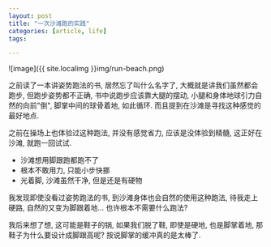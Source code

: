 ```yaml
---
layout: post
title: "一次沙滩跑的实践"
categories: [article, life]
tags: 

---
```


![image]({{ site.localimg }}img/run-beach.png)

之前读了一本讲姿势跑法的书, 居然忘了叫什么名字了, 大概就是讲我们虽然都会跑步, 但跑步姿势都不正确, 书中说跑步应该靠大腿的摆动, 小腿和身体地球引力自然的向前"倒", 脚掌中间的球骨着地, 如此循环. 而且提到在沙滩是寻找这种感觉的最好地点.

之前在操场上也体验过这种跑法, 并没有感觉省力, 应该是没体验到精髓, 这正好在沙滩, 就跑一回试试.

- 沙滩想用脚跟跑都跑不了
- 根本不敢用力, 只能小步快挪
- 光着脚, 沙滩虽然干净, 但是还是有硬物

我发现即使没看过姿势跑法的书, 到沙滩身体也会自然的使用这种跑法, 待我走上硬路, 自然的又变为脚跟着地... 也许根本不需要什么跑法?

我后来想了想, 这可能是鞋子的锅, 如果我们脱了鞋, 即使是硬地, 也是脚掌着地, 那鞋子为什么要设计成脚跟高呢? 按说脚掌的缓冲真的是太棒了.


